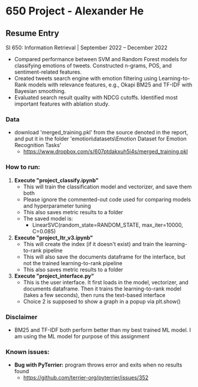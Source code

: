 
# 650 Project - Alexander He


## Resume Entry
SI 650: Information Retrieval | September 2022 – December 2022
-	Compared performance between SVM and Random Forest models for classifying emotions of tweets. Constructed n-grams, POS, and sentiment-related features.
-	Created tweets search engine with emotion filtering using Learning-to-Rank models with relevance features, e.g., Okapi BM25 and TF-IDF with Bayesian smoothing. 
-	Evaluated search result quality with NDCG cutoffs. Identified most important features with ablation study.


### Data
- download 'merged_training.pkl' from the source denoted in the report, and put it in the folder 'emotion\datasets\Emotion Dataset for Emotion Recognition Tasks'
  - https://www.dropbox.com/s/607ptdakxuh5i4s/merged_training.pkl

### How to run:
1. **Execute "project_classify.ipynb"**
    - This will train the classification model and vectorizer, and save them both
    - Please ignore the commented-out code used for comparing models and hyperparameter tuning
    - This also saves metric results to a folder
    - The saved model is:
      - LinearSVC(random_state=RANDOM_STATE, max_iter=10000, C=0.085)
2. **Execute "project_ltr_v3.ipynb"**
    - This will create the index (if it doesn't exist) and train the learning-to-rank pipeline
    - This will also save the documents dataframe for the interface, but not the trained learning-to-rank pipeline
    - This also saves metric results to a folder
3. **Execute "project_interface.py"**
    - This is the user interface. It first loads in the model, vectorizer, and documents dataframe. Then it trains the learning-to-rank model (takes a few seconds), then runs the text-based interface
    - Choice 2 is supposed to show a graph in a popup via plt.show()



### Disclaimer
- BM25 and TF-IDF both perform better than my best trained ML model. I am using the ML model for purpose of this assignment



### Known issues:
- **Bug with PyTerrier:** program throws error and exits when no results found
  - https://github.com/terrier-org/pyterrier/issues/352


